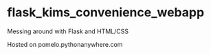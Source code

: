 # flask_kims_convenience_webapp
Messing around with Flask and HTML/CSS 

Hosted on pomelo.pythonanywhere.com
